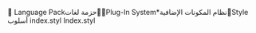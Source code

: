      Language Pack   حزمة لغات   Plug-In System*   نظام المكونات الإضافية   Style
   أسلوب
   index.styl
   Index.styl